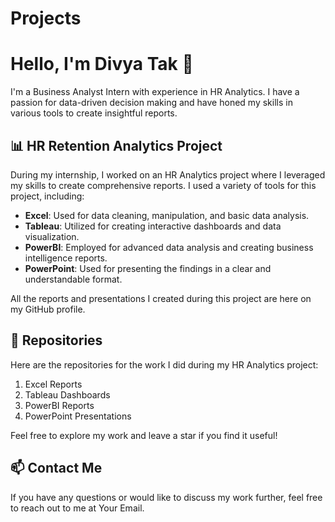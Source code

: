 # Projects
# Hello, I'm Divya Tak 👋

I'm a Business Analyst Intern with experience in HR Analytics. I have a passion for data-driven decision making and have honed my skills in various tools to create insightful reports.

## 📊 HR Retention Analytics Project

During my internship, I worked on an HR Analytics project where I leveraged my skills to create comprehensive reports. I used a variety of tools for this project, including:

- **Excel**: Used for data cleaning, manipulation, and basic data analysis.
- **Tableau**: Utilized for creating interactive dashboards and data visualization.
- **PowerBI**: Employed for advanced data analysis and creating business intelligence reports.
- **PowerPoint**: Used for presenting the findings in a clear and understandable format.

All the reports and presentations I created during this project are here on my GitHub profile. 

## 📁 Repositories

Here are the repositories for the work I did during my HR Analytics project:

1. Excel Reports
2. Tableau Dashboards
3. PowerBI Reports
4. PowerPoint Presentations

Feel free to explore my work and leave a star if you find it useful!

## 📫 Contact Me

If you have any questions or would like to discuss my work further, feel free to reach out to me at Your Email.

